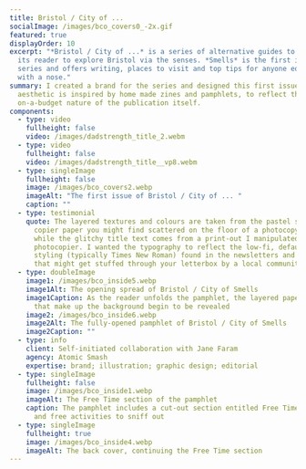 ```yaml
---
title: Bristol / City of ...
socialImage: /images/bco_covers0_-2x.gif
featured: true
displayOrder: 10
excerpt: "*Bristol / City of ...* is a series of alternative guides to inspire
  its reader to explore Bristol via the senses. *Smells* is the first in the
  series and offers writing, places to visit and top tips for anyone equipped
  with a nose."
summary: I created a brand for the series and designed this first issue. The
  aesthetic is inspired by home made zines and pamphlets, to reflect the the
  on-a-budget nature of the publication itself.
components:
  - type: video
    fullheight: false
    video: /images/dadstrength_title_2.webm
  - type: video
    fullheight: false
    video: /images/dadstrength_title__vp8.webm
  - type: singleImage
    fullheight: false
    image: /images/bco_covers2.webp
    imageAlt: "The first issue of Bristol / City of ... "
    caption: ""
  - type: testimonial
    quote: The layered textures and colours are taken from the pastel shades of
      copier paper you might find scattered on the floor of a photocopy room,
      while the glitchy title text comes from a print-out I manipulated on a
      photocopier. I wanted the typography to reflect the low-fi, default
      styling (typically Times New Roman) found in the newsletters and pamphlets
      that might get stuffed through your letterbox by a local community group.
  - type: doubleImage
    image1: /images/bco_inside5.webp
    image1Alt: The opening spread of Bristol / City of Smells
    image1Caption: As the reader unfolds the pamphlet, the layered paper textures
      that make up the background begin to be revealed
    image2: /images/bco_inside6.webp
    image2Alt: The fully-opened pamphlet of Bristol / City of Smells
    image2Caption: ""
  - type: info
    client: Self-initiated collaboration with Jane Faram
    agency: Atomic Smash
    expertise: brand; illustration; graphic design; editorial
  - type: singleImage
    fullheight: false
    image: /images/bco_inside1.webp
    imageAlt: The Free Time section of the pamphlet
    caption: The pamphlet includes a cut-out section entitled Free Time, with quick
      and free activities to sniff out
  - type: singleImage
    fullheight: true
    image: /images/bco_inside4.webp
    imageAlt: The back cover, continuing the Free Time section
---
```

